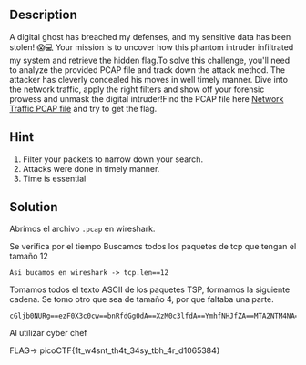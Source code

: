 ## Description

A digital ghost has breached my defenses, and my sensitive data has been stolen! 😱💻 Your mission is to uncover how this phantom intruder infiltrated my system and retrieve the hidden flag.To solve this challenge, you'll need to analyze the provided PCAP file and track down the attack method. The attacker has cleverly concealed his moves in well timely manner. Dive into the network traffic, apply the right filters and show off your forensic prowess and unmask the digital intruder!Find the PCAP file here [Network Traffic PCAP file](https://challenge-files.picoctf.net/c_verbal_sleep/a681faccaaa199ce75c3abeef9525f813b6451644a8d8d27cc097e4b1ccb741a/myNetworkTraffic.pcap) and try to get the flag.


## Hint

1. Filter your packets to narrow down your search.
2. Attacks were done in timely manner.
3. Time is essential


## Solution

Abrimos el archivo `.pcap` en wireshark. 

Se verifica por el tiempo 
Buscamos todos los paquetes de tcp que tengan el tamaño 12 

```
Asi bucamos en wireshark -> tcp.len==12 
```

Tomamos todos el texto ASCII de los paquetes TSP, formamos la siguiente cadena. 
Se tomo otro que sea de tamaño 4, por que faltaba una parte. 


```
cGljb0NURg==ezF0X3c0cw==bnRfdGg0dA==XzM0c3lfdA==YmhfNHJfZA==MTA2NTM4NA==
```


Al utilizar cyber chef


FLAG-> picoCTF{1t_w4snt_th4t_34sy_tbh_4r_d1065384}